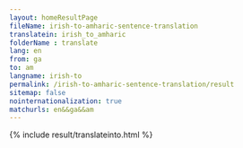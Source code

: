 ```yaml
---
layout: homeResultPage
fileName: irish-to-amharic-sentence-translation
translatein: irish_to_amharic
folderName : translate
lang: en
from: ga
to: am
langname: irish-to
permalink: /irish-to-amharic-sentence-translation/result
sitemap: false
nointernationalization: true
matchurls: en&&ga&&am
---
```

{% include result/translateinto.html %}

<script src="/js/result/translation.js" data-foldername="{{page.folderName}}" data-lang="{{page.lang}}"></script>
